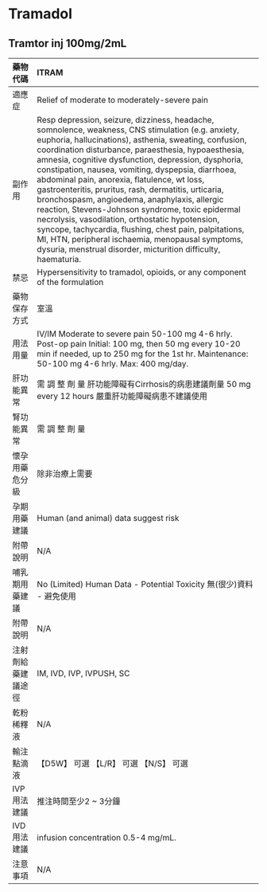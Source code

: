 # Tramadol

## Tramtor inj 100mg/2mL

| 藥物代碼           | ITRAM                                                                                                                                                                                                                                                                                                                                                                                                                                                                                                                                                                                                                                                                                                                                                                          |
|:-------------------|:-------------------------------------------------------------------------------------------------------------------------------------------------------------------------------------------------------------------------------------------------------------------------------------------------------------------------------------------------------------------------------------------------------------------------------------------------------------------------------------------------------------------------------------------------------------------------------------------------------------------------------------------------------------------------------------------------------------------------------------------------------------------------------|
| 適應症             | Relief of moderate to moderately-severe pain                                                                                                                                                                                                                                                                                                                                                                                                                                                                                                                                                                                                                                                                                                                                   |
| 副作用             | Resp depression, seizure, dizziness, headache, somnolence, weakness, CNS stimulation (e.g. anxiety, euphoria, hallucinations), asthenia, sweating, confusion, coordination disturbance, paraesthesia, hypoaesthesia, amnesia, cognitive dysfunction, depression, dysphoria, constipation, nausea, vomiting, dyspepsia, diarrhoea, abdominal pain, anorexia, flatulence, wt loss, gastroenteritis, pruritus, rash, dermatitis, urticaria, bronchospasm, angioedema, anaphylaxis, allergic reaction, Stevens-Johnson syndrome, toxic epidermal necrolysis, vasodilation, orthostatic hypotension, syncope, tachycardia, flushing, chest pain, palpitations, MI, HTN, peripheral ischaemia, menopausal symptoms, dysuria, menstrual disorder, micturition difficulty, haematuria. |
| 禁忌               | Hypersensitivity to tramadol, opioids, or any component of the formulation                                                                                                                                                                                                                                                                                                                                                                                                                                                                                                                                                                                                                                                                                                     |
| 藥物保存方式       | 室溫                                                                                                                                                                                                                                                                                                                                                                                                                                                                                                                                                                                                                                                                                                                                                                           |
| 用法用量           | IV/IM Moderate to severe pain 50-100 mg 4-6 hrly. Post-op pain Initial: 100 mg, then 50 mg every 10-20 min if needed, up to 250 mg for the 1st hr. Maintenance: 50-100 mg 4-6 hrly. Max: 400 mg/day.                                                                                                                                                                                                                                                                                                                                                                                                                                                                                                                                                                           |
| 肝功能異常         | 需 調 整 劑 量  肝功能障礙有Cirrhosis的病患建議劑量 50 mg every 12 hours 嚴重肝功能障礙病患不建議使用                                                                                                                                                                                                                                                                                                                                                                                                                                                                                                                                                                                                                                                                          |
| 腎功能異常         | 需 調 整 劑 量                                                                                                                                                                                                                                                                                                                                                                                                                                                                                                                                                                                                                                                                                                                                                                 |
| 懷孕用藥危分級     | 除非治療上需要                                                                                                                                                                                                                                                                                                                                                                                                                                                                                                                                                                                                                                                                                                                                                                 |
| 孕期用藥建議       | Human (and animal) data suggest risk                                                                                                                                                                                                                                                                                                                                                                                                                                                                                                                                                                                                                                                                                                                                           |
| 附帶說明           | N/A                                                                                                                                                                                                                                                                                                                                                                                                                                                                                                                                                                                                                                                                                                                                                                            |
| 哺乳期用藥建議     | No (Limited) Human Data - Potential Toxicity 無(很少)資料 - 避免使用                                                                                                                                                                                                                                                                                                                                                                                                                                                                                                                                                                                                                                                                                                           |
| 附帶說明           | N/A                                                                                                                                                                                                                                                                                                                                                                                                                                                                                                                                                                                                                                                                                                                                                                            |
| 注射劑給藥建議途徑 | IM, IVD, IVP, IVPUSH, SC                                                                                                                                                                                                                                                                                                                                                                                                                                                                                                                                                                                                                                                                                                                                                       |
| 乾粉稀釋液         | N/A                                                                                                                                                                                                                                                                                                                                                                                                                                                                                                                                                                                                                                                                                                                                                                            |
| 輸注點滴液         | 【D5W】 可選  【L/R】 可選  【N/S】 可選                                                                                                                                                                                                                                                                                                                                                                                                                                                                                                                                                                                                                                                                                                                                       |
| IVP 用法建議       | 推注時間至少2 ~ 3分鐘                                                                                                                                                                                                                                                                                                                                                                                                                                                                                                                                                                                                                                                                                                                                                          |
| IVD 用法建議       | infusion concentration 0.5-4 mg/mL.                                                                                                                                                                                                                                                                                                                                                                                                                                                                                                                                                                                                                                                                                                                                            |
| 注意事項           | N/A                                                                                                                                                                                                                                                                                                                                                                                                                                                                                                                                                                                                                                                                                                                                                                            |

